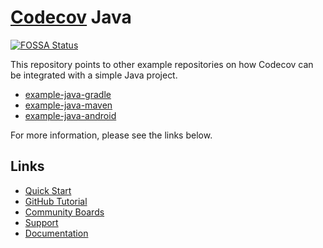 # [Codecov](https://codecov.io) Java
[![FOSSA Status](https://app.fossa.com/api/projects/git%2Bgithub.com%2Fcodecov%2Fexample-java.svg?type=shield)](https://app.fossa.com/projects/git%2Bgithub.com%2Fcodecov%2Fexample-java?ref=badge_shield)

This repository points to other example repositories on how Codecov can be integrated with a simple Java project.

- [example-java-gradle](https://github.com/codecov/example-java-gradle)
- [example-java-maven](https://github.com/codecov/example-java-maven)
- [example-java-android](https://github.com/codecov/example-java-android)

For more information, please see the links below.

## Links
- [Quick Start](https://docs.codecov.com/docs/quick-start)
- [GitHub Tutorial](https://docs.codecov.com/docs/github-tutorial)
- [Community Boards](https://community.codecov.io)
- [Support](https://codecov.io/support)
- [Documentation](https://docs.codecov.io)
